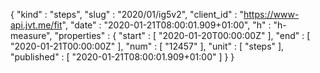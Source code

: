 {
  "kind" : "steps",
  "slug" : "2020/01/ig5v2",
  "client_id" : "https://www-api.jvt.me/fit",
  "date" : "2020-01-21T08:00:01.909+01:00",
  "h" : "h-measure",
  "properties" : {
    "start" : [ "2020-01-20T00:00:00Z" ],
    "end" : [ "2020-01-21T00:00:00Z" ],
    "num" : [ "12457" ],
    "unit" : [ "steps" ],
    "published" : [ "2020-01-21T08:00:01.909+01:00" ]
  }
}
